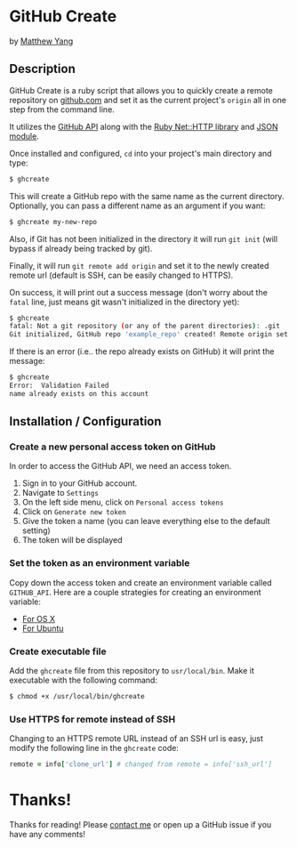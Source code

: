 # GitHub Create

by [Matthew Yang](http://matthewgyang.com)

## Description
GitHub Create is a ruby script that allows you to quickly create a remote repository on [github.com](https://github.com) and set it as the current project's `origin` all in one step from the command line.

It utilizes the [GitHub API](https://developer.github.com/v3/) along with the [Ruby Net::HTTP library](http://ruby-doc.org/stdlib-2.2.3/libdoc/net/http/rdoc/Net/HTTP.html) and [JSON module](http://ruby-doc.org/stdlib-2.2.3/libdoc/json/rdoc/JSON.html).

Once installed and configured, `cd` into your project's main directory and type:

```bash
$ ghcreate
```

This will create a GitHub repo with the same name as the current directory.  Optionally, you can pass a different name as an argument if you want:

```bash
$ ghcreate my-new-repo
```

Also, if Git has not been initialized in the directory it will run `git init` (will bypass if already being tracked by git).

Finally, it will run `git remote add origin` and set it to the newly created remote url (default is SSH, can be easily changed to HTTPS).

On success, it will print out a success message (don't worry about the `fatal` line, just means git wasn't initialized in the directory yet):

```bash
$ ghcreate
fatal: Not a git repository (or any of the parent directories): .git
Git initialized, GitHub repo 'example_repo' created! Remote origin set to git@github.com:exampleuser/example_repo.git
```
If there is an error (i.e.. the repo already exists on GitHub) it will print the message:

```bash
$ ghcreate
Error:  Validation Failed
name already exists on this account
```
## Installation / Configuration
### Create a new personal access token on GitHub
In order to access the GitHub API, we need an access token.

1. Sign in to your GitHub account.
2. Navigate to `Settings`
3. On the left side menu, click on `Personal access tokens`
4. Click on `Generate new token`
5. Give the token a name (you can leave everything else to the default setting)
6. The token will be displayed

### Set the token as an environment variable
Copy down the access token and create an environment variable called `GITHUB_API`.  Here are a couple strategies for creating an environment variable:

* [For OS X](http://osxdaily.com/2015/07/28/set-enviornment-variables-mac-os-x/)
* [For Ubuntu](https://help.ubuntu.com/community/EnvironmentVariables)

### Create executable file

Add the `ghcreate` file from this repository to `usr/local/bin`.
Make it executable with the following command:

```bash
$ chmod +x /usr/local/bin/ghcreate
```

### Use HTTPS for remote instead of SSH
Changing to an HTTPS remote URL instead of an SSH url is easy, just modify the following line in the `ghcreate` code:

```ruby
remote = info['clone_url'] # changed from remote = info['ssh_url']
```

# Thanks!
Thanks for reading! Please [contact me](mailto:matt@matthewgyang.com) or open up a GitHub issue if you have any comments!
